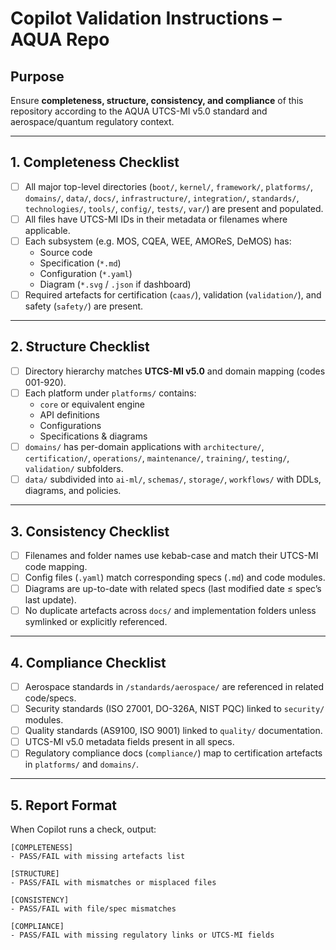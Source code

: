 # Copilot Validation Instructions – AQUA Repo

## Purpose
Ensure **completeness, structure, consistency, and compliance** of this repository according to the AQUA UTCS-MI v5.0 standard and aerospace/quantum regulatory context.

---

## 1. Completeness Checklist
- [ ] All major top-level directories (`boot/`, `kernel/`, `framework/`, `platforms/`, `domains/`, `data/`, `docs/`, `infrastructure/`, `integration/`, `standards/`, `technologies/`, `tools/`, `config/`, `tests/`, `var/`) are present and populated.
- [ ] All files have UTCS-MI IDs in their metadata or filenames where applicable.
- [ ] Each subsystem (e.g. MOS, CQEA, WEE, AMOReS, DeMOS) has:
  - Source code
  - Specification (`*.md`)
  - Configuration (`*.yaml`)
  - Diagram (`*.svg` / `.json` if dashboard)
- [ ] Required artefacts for certification (`caas/`), validation (`validation/`), and safety (`safety/`) are present.

---

## 2. Structure Checklist
- [ ] Directory hierarchy matches **UTCS-MI v5.0** and domain mapping (codes 001-920).
- [ ] Each platform under `platforms/` contains:
  - `core` or equivalent engine
  - API definitions
  - Configurations
  - Specifications & diagrams
- [ ] `domains/` has per-domain applications with `architecture/`, `certification/`, `operations/`, `maintenance/`, `training/`, `testing/`, `validation/` subfolders.
- [ ] `data/` subdivided into `ai-ml/`, `schemas/`, `storage/`, `workflows/` with DDLs, diagrams, and policies.

---

## 3. Consistency Checklist
- [ ] Filenames and folder names use kebab-case and match their UTCS-MI code mapping.
- [ ] Config files (`.yaml`) match corresponding specs (`.md`) and code modules.
- [ ] Diagrams are up-to-date with related specs (last modified date ≤ spec’s last update).
- [ ] No duplicate artefacts across `docs/` and implementation folders unless symlinked or explicitly referenced.

---

## 4. Compliance Checklist
- [ ] Aerospace standards in `/standards/aerospace/` are referenced in related code/specs.
- [ ] Security standards (ISO 27001, DO-326A, NIST PQC) linked to `security/` modules.
- [ ] Quality standards (AS9100, ISO 9001) linked to `quality/` documentation.
- [ ] UTCS-MI v5.0 metadata fields present in all specs.
- [ ] Regulatory compliance docs (`compliance/`) map to certification artefacts in `platforms/` and `domains/`.

---

## 5. Report Format
When Copilot runs a check, output:

```text
[COMPLETENESS]
- PASS/FAIL with missing artefacts list

[STRUCTURE]
- PASS/FAIL with mismatches or misplaced files

[CONSISTENCY]
- PASS/FAIL with file/spec mismatches

[COMPLIANCE]
- PASS/FAIL with missing regulatory links or UTCS-MI fields
